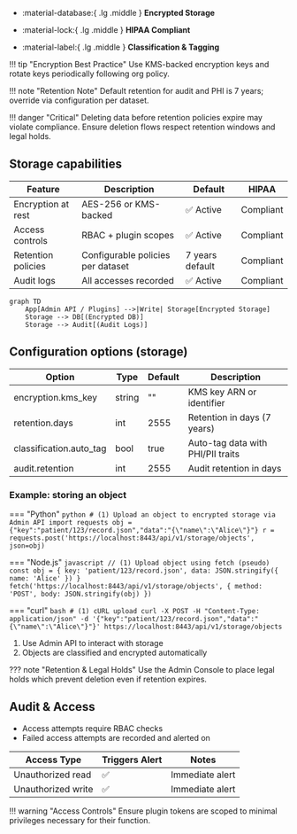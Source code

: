 <div class='grid cards' markdown>

-   :material-database:{ .lg .middle } **Encrypted Storage**

-   :material-lock:{ .lg .middle } **HIPAA Compliant**

-   :material-label:{ .lg .middle } **Classification & Tagging**

</div>

!!! tip "Encryption Best Practice"
    Use KMS-backed encryption keys and rotate keys periodically following org policy.

!!! note "Retention Note"
    Default retention for audit and PHI is 7 years; override via configuration per dataset.

!!! danger "Critical"
    Deleting data before retention policies expire may violate compliance. Ensure deletion flows respect retention windows and legal holds.

## Storage capabilities

| Feature | Description | Default | HIPAA |
|---------|-------------|---------|-------|
| Encryption at rest | AES-256 or KMS-backed | ✅ Active | Compliant |
| Access controls | RBAC + plugin scopes | ✅ Active | Compliant |
| Retention policies | Configurable policies per dataset | 7 years default | Compliant |
| Audit logs | All accesses recorded | ✅ Active | Compliant |

```mermaid
graph TD
    App[Admin API / Plugins] -->|Write| Storage[Encrypted Storage]
    Storage --> DB[(Encrypted DB)]
    Storage --> Audit[(Audit Logs)]
``` 

## Configuration options (storage)

| Option | Type | Default | Description |
|--------|------|---------|-------------|
| encryption.kms_key | string | "" | KMS key ARN or identifier |
| retention.days | int | 2555 | Retention in days (7 years) |
| classification.auto_tag | bool | true | Auto-tag data with PHI/PII traits |
| audit.retention | int | 2555 | Audit retention in days |

### Example: storing an object

=== "Python"
    ```python
    # (1) Upload an object to encrypted storage via Admin API
    import requests
    obj = {"key":"patient/123/record.json","data":"{\"name\":\"Alice\"}"}
    r = requests.post('https://localhost:8443/api/v1/storage/objects', json=obj)
    ```

=== "Node.js"
    ```javascript
    // (1) Upload object using fetch (pseudo)
    const obj = { key: 'patient/123/record.json', data: JSON.stringify({ name: 'Alice' }) }
    fetch('https://localhost:8443/api/v1/storage/objects', { method: 'POST', body: JSON.stringify(obj) })
    ```

=== "curl"
    ```bash
    # (1) cURL upload
    curl -X POST -H "Content-Type: application/json" -d '{"key":"patient/123/record.json","data":"{\"name\":\"Alice\"}"}' https://localhost:8443/api/v1/storage/objects
    ```

1. Use Admin API to interact with storage
2. Objects are classified and encrypted automatically

??? note "Retention & Legal Holds"
    Use the Admin Console to place legal holds which prevent deletion even if retention expires.

## Audit & Access

- Access attempts require RBAC checks
- Failed access attempts are recorded and alerted on

| Access Type | Triggers Alert | Notes |
|-------------|----------------|-------|
| Unauthorized read | ✅ | Immediate alert |
| Unauthorized write | ✅ | Immediate alert |

!!! warning "Access Controls"
    Ensure plugin tokens are scoped to minimal privileges necessary for their function.
